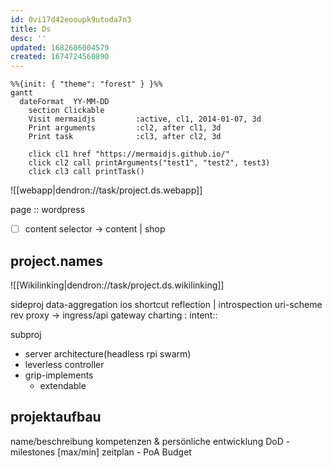 ```yaml
---
id: 0vi17d42eooupk9utoda7n3
title: Ds
desc: ''
updated: 1682686004579
created: 1674724560890
---
```


```mermaid
%%{init: { "theme": "forest" } }%%
gantt
  dateFormat  YY-MM-DD
    section Clickable
    Visit mermaidjs         :active, cl1, 2014-01-07, 3d
    Print arguments         :cl2, after cl1, 3d
    Print task              :cl3, after cl2, 3d

    click cl1 href "https://mermaidjs.github.io/"
    click cl2 call printArguments("test1", "test2", test3)
    click cl3 call printTask()
```

![[webapp|dendron://task/project.ds.webapp]]

page :: wordpress
  - [ ] content selector -> content | shop

## project.names
![[Wikilinking|dendron://task/project.ds.wikilinking]]

sideproj
  data-aggregation
  ios shortcut
    reflection | introspection
    uri-scheme rev proxy
    -> ingress/api gateway
  charting
  : intent::

subproj
  - server architecture(headless rpi swarm)
  - leverless controller
  - grip-implements
    - extendable

## projektaufbau
name/beschreibung
kompetenzen & persönliche entwicklung
DoD - milestones [max/min]
zeitplan - PoA
Budget
